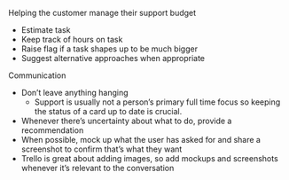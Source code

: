 Helping the customer manage their support budget

* Estimate task
* Keep track of hours on task
* Raise flag if a task shapes up to be much bigger
* Suggest alternative approaches when appropriate

Communication

* Don’t leave anything hanging
  * Support is usually not a person’s primary full time focus so keeping the status of a card up to date is crucial.
* Whenever there’s uncertainty about what to do, provide a recommendation
* When possible, mock up what the user has asked for and share a screenshot to confirm that’s what they want
* Trello is great about adding images, so add mockups and screenshots whenever it’s relevant to the conversation
